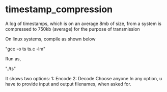 timestamp_compression
=====================

A log of timestamps, which is on an average 8mb of size,  from a system is compressed to 750kb (average) for the purpose of transmission


On linux systems, 
compile as shown below

"gcc -o ts ts.c -lm"

Run as,

"./ts"

It shows two options:
  		1: Encode
			2: Decode
Choose anyone
In any option, u have to provide input and output filenames, when asked for.

